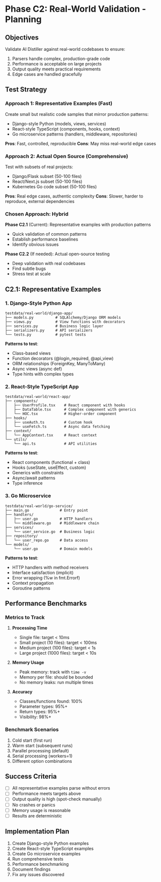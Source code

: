 # Phase C2: Real-World Validation - Planning

## Objectives

Validate AI Distiller against real-world codebases to ensure:
1. Parsers handle complex, production-grade code
2. Performance is acceptable on large projects
3. Output quality meets practical requirements
4. Edge cases are handled gracefully

## Test Strategy

### Approach 1: Representative Examples (Fast)
Create small but realistic code samples that mirror production patterns:
- Django-style Python (models, views, services)
- React-style TypeScript (components, hooks, context)
- Go microservice patterns (handlers, middleware, repositories)

**Pros**: Fast, controlled, reproducible
**Cons**: May miss real-world edge cases

### Approach 2: Actual Open Source (Comprehensive)
Test with subsets of real projects:
- Django/Flask subset (50-100 files)
- React/Next.js subset (50-100 files)
- Kubernetes Go code subset (50-100 files)

**Pros**: Real edge cases, authentic complexity
**Cons**: Slower, harder to reproduce, external dependencies

### Chosen Approach: Hybrid

**Phase C2.1** (Current): Representative examples with production patterns
- Quick validation of common patterns
- Establish performance baselines
- Identify obvious issues

**Phase C2.2** (If needed): Actual open-source testing
- Deep validation with real codebases
- Find subtle bugs
- Stress test at scale

## C2.1: Representative Examples

### 1. Django-Style Python App
```
testdata/real-world/django-app/
├── models.py          # SQLAlchemy/Django ORM models
├── views.py           # View functions with decorators
├── services.py        # Business logic layer
├── serializers.py     # API serializers
└── tests.py           # pytest tests
```

**Patterns to test**:
- Class-based views
- Function decorators (@login_required, @api_view)
- ORM relationships (ForeignKey, ManyToMany)
- Async views (async def)
- Type hints with complex types

### 2. React-Style TypeScript App
```
testdata/real-world/react-app/
├── components/
│   ├── UserProfile.tsx    # React component with hooks
│   ├── DataTable.tsx      # Complex component with generics
│   └── HOC.tsx            # Higher-order component
├── hooks/
│   ├── useAuth.ts         # Custom hook
│   └── useFetch.ts        # Async data fetching
├── context/
│   └── AppContext.tsx     # React context
└── utils/
    └── api.ts             # API utilities
```

**Patterns to test**:
- React components (functional + class)
- Hooks (useState, useEffect, custom)
- Generics with constraints
- Async/await patterns
- Type inference

### 3. Go Microservice
```
testdata/real-world/go-service/
├── main.go              # Entry point
├── handlers/
│   ├── user.go          # HTTP handlers
│   └── middleware.go    # Middleware chain
├── services/
│   └── user_service.go  # Business logic
├── repository/
│   └── user_repo.go     # Data access
└── models/
    └── user.go          # Domain models
```

**Patterns to test**:
- HTTP handlers with method receivers
- Interface satisfaction (implicit)
- Error wrapping (%w in fmt.Errorf)
- Context propagation
- Goroutine patterns

## Performance Benchmarks

### Metrics to Track
1. **Processing Time**
   - Single file: target < 10ms
   - Small project (10 files): target < 100ms
   - Medium project (100 files): target < 1s
   - Large project (1000 files): target < 10s

2. **Memory Usage**
   - Peak memory: track with `time -v`
   - Memory per file: should be bounded
   - No memory leaks: run multiple times

3. **Accuracy**
   - Classes/functions found: 100%
   - Parameter types: 95%+
   - Return types: 95%+
   - Visibility: 98%+

### Benchmark Scenarios
1. Cold start (first run)
2. Warm start (subsequent runs)
3. Parallel processing (default)
4. Serial processing (workers=1)
5. Different option combinations

## Success Criteria

- [ ] All representative examples parse without errors
- [ ] Performance meets targets above
- [ ] Output quality is high (spot-check manually)
- [ ] No crashes or panics
- [ ] Memory usage is reasonable
- [ ] Results are deterministic

## Implementation Plan

1. Create Django-style Python examples
2. Create React-style TypeScript examples
3. Create Go microservice examples
4. Run comprehensive tests
5. Performance benchmarking
6. Document findings
7. Fix any issues discovered
